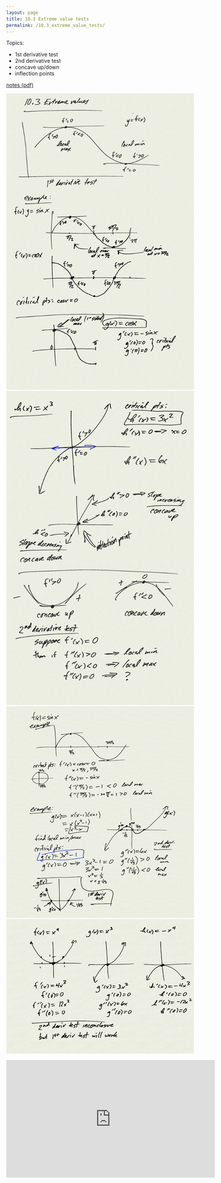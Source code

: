 ```yaml
---
layout: page
title: 10.3 Extreme value tests
permalink: /10.3_extreme_value_tests/
---
```


Topics: 

- 1st derivative test
- 2nd derivative test
- concave up/down
- inflection points


[notes (pdf)](PCHA_10.3_ExtremeValueTests.pdf)

![](0.png)
![](1.png)
![](2.png)
![](3.png)

<iframe width="560" height="315" src="https://www.youtube.com/embed/AM9cb5-LToE" title="YouTube video player" frameborder="0" allow="accelerometer; autoplay; clipboard-write; encrypted-media; gyroscope; picture-in-picture" allowfullscreen></iframe>

